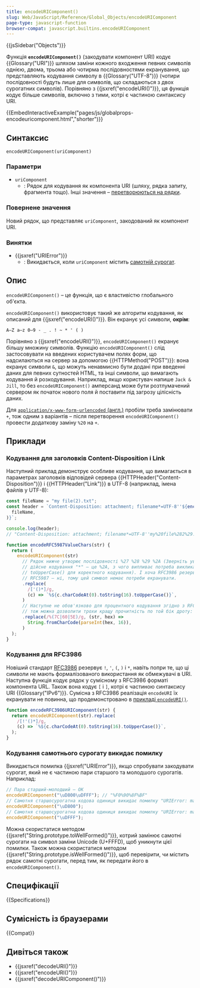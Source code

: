 ```yaml
---
title: encodeURIComponent()
slug: Web/JavaScript/Reference/Global_Objects/encodeURIComponent
page-type: javascript-function
browser-compat: javascript.builtins.encodeURIComponent
---
```


{{jsSidebar("Objects")}}

Функція **`encodeURIComponent()`** (закодувати компонент URI) кодує {{Glossary("URI")}} шляхом заміни кожного входження певних символів однією, двома, трьома або чотирма послідовностями екранування, що представляють кодування символу в {{Glossary("UTF-8")}} (чотири послідовності будуть лише для символів, що складаються з двох сурогатних символів). Порівняно з {{jsxref("encodeURI()")}}, ця функція кодує більше символів, включно з тими, котрі є частиною синтаксису URI.

{{EmbedInteractiveExample("pages/js/globalprops-encodeuricomponent.html","shorter")}}

## Синтаксис

```js-nolint
encodeURIComponent(uriComponent)
```

### Параметри

- `uriComponent`
  - : Рядок для кодування як компонента URI (шляху, рядка запиту, фрагмента тощо). Інші значення – [перетворюються на рядки](/uk/docs/Web/JavaScript/Reference/Global_Objects/String#zvedennia-do-riadka).

### Повернене значення

Новий рядок, що представляє `uriComponent`, закодований як компонент URI.

### Винятки

- {{jsxref("URIError")}}
  - : Викидається, коли `uriComponent` містить [самотній сурогат](/uk/docs/Web/JavaScript/Reference/Global_Objects/String#symvoly-utf-16-kodovi-tochky-unicode-ta-hrafemni-klastery).

## Опис

`encodeURIComponent()` – це функція, що є властивістю глобального об'єкта.

`encodeURIComponent()` використовує такий же алгоритм кодування, як описаний для {{jsxref("encodeURI()")}}. Він екранує усі символи, **окрім**:

```plain
A–Z a–z 0–9 - _ . ! ~ * ' ( )
```

Порівняно з {{jsxref("encodeURI()")}}, `encodeURIComponent()` екранує більшу множину символів. Функцію `encodeURIComponent()` слід застосовувати на введених користувачем полях форм, що надсилаються на сервер за допомогою {{HTTPMethod("POST")}}: вона екранує символи `&`, що можуть ненавмисно бути додані при введенні даних для певних сутностей HTML, та інші символи, що вимагають кодування й розкодування. Наприклад, якщо користувач напише `Jack & Jill`, то без `encodeURIComponent()` амперсанд може бути розтлумачений сервером як початок нового поля й поставити під загрозу цілісність даних.

Для [`application/x-www-form-urlencoded` (англ.)](https://html.spec.whatwg.org/multipage/form-control-infrastructure.html#application/x-www-form-urlencoded-encoding-algorithm) пробіли треба замінювати `+`, тож одним з варіантів – після перетворення `encodeURIComponent()` провести додаткову заміну `%20` на `+`.

## Приклади

### Кодування для заголовків Content-Disposition і Link

Наступний приклад демонструє особливе кодування, що вимагається в параметрах заголовків відповідей сервера {{HTTPHeader("Content-Disposition")}} і {{HTTPHeader("Link")}} в UTF-8 (наприклад, імена файлів у UTF-8):

```js
const fileName = "my file(2).txt";
const header = `Content-Disposition: attachment; filename*=UTF-8''${encodeRFC5987ValueChars(
  fileName,
)}`;

console.log(header);
// "Content-Disposition: attachment; filename*=UTF-8''my%20file%282%29.txt"

function encodeRFC5987ValueChars(str) {
  return (
    encodeURIComponent(str)
      // Рядок нижче утворює послідовності %27 %28 %29 %2A (Зверніть увагу, що
      // дійсне кодування "*" – це %2A, з чого випливає потреба викликати
      // toUpperCase() для коректного кодування). І хоча RFC3986 резервує "!",
      // RFC5987 – ні, тому цей символ немає потреби екранувати.
      .replace(
        /['()*]/g,
        (c) => `%${c.charCodeAt(0).toString(16).toUpperCase()}`,
      )
      // Наступне не обов'язково для процентного кодування згідно з RFC5987,
      // тож можна дозволити трохи кращу прочитність по той бік дроту: |`^
      .replace(/%(7C|60|5E)/g, (str, hex) =>
        String.fromCharCode(parseInt(hex, 16)),
      )
  );
}
```

### Кодування для RFC3986

Новіший стандарт [RFC3986](https://datatracker.ietf.org/doc/html/rfc3986) резервує `!`, `'`, `(`, `)` і `*`, навіть попри те, що ці символи не мають формалізованого використання як обмежувачі в URI. Наступна функція кодує рядок у сумісному з RFC3986 форматі компонента URL. Також вона кодує `[` і `]`, котрі є частиною синтаксису URI {{Glossary("IPv6")}}. Сумісна з RFC3986 реалізація `encodeURI` їх екранувати не повинна, що продемонстровано в [прикладі `encodeURI()`](/uk/docs/Web/JavaScript/Reference/Global_Objects/encodeURI#koduvannia-dlia-rfc3986).

```js
function encodeRFC3986URIComponent(str) {
  return encodeURIComponent(str).replace(
    /[!'()*]/g,
    (c) => `%${c.charCodeAt(0).toString(16).toUpperCase()}`,
  );
}
```

### Кодування самотнього сурогату викидає помилку

Викидається помилка {{jsxref("URIError")}}, якщо спробувати закодувати сурогат, який не є частиною пари старшого та молодшого сурогатів. Наприклад:

```js
// Пара старший-молодший – ОК
encodeURIComponent("\uD800\uDFFF"); // "%F0%90%8F%BF"
// Самотня старшосурогатна кодова одиниця викидає помилку "URIError: malformed URI sequence"
encodeURIComponent("\uD800");
// Самотня старшосурогатна кодова одиниця викидає помилку "URIError: malformed URI sequence"
encodeURIComponent("\uDFFF");
```

Можна скористатися методом {{jsxref("String.prototype.toWellFormed()")}}, котрий замінює самотні сурогати на символ заміни Unicode (U+FFFD), щоб уникнути цієї помилки. Також можна скористатися методом {{jsxref("String.prototype.isWellFormed()")}}, щоб перевірити, чи містить рядок самотні сурогати, перед тим, як передати його в `encodeURIComponent()`.

## Специфікації

{{Specifications}}

## Сумісність із браузерами

{{Compat}}

## Дивіться також

- {{jsxref("decodeURI()")}}
- {{jsxref("encodeURI()")}}
- {{jsxref("decodeURIComponent()")}}
